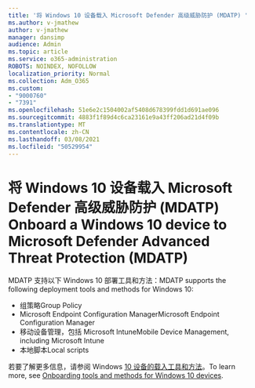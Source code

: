 ```yaml
---
title: '将 Windows 10 设备载入 Microsoft Defender 高级威胁防护 (MDATP) '
ms.author: v-jmathew
author: v-jmathew
manager: dansimp
audience: Admin
ms.topic: article
ms.service: o365-administration
ROBOTS: NOINDEX, NOFOLLOW
localization_priority: Normal
ms.collection: Adm_O365
ms.custom:
- "9000760"
- "7391"
ms.openlocfilehash: 51e6e2c1504002af5408d678399fdd1d691ae096
ms.sourcegitcommit: 4883f1f89d4c6ca23161e9a43ff206ad21d4f09b
ms.translationtype: MT
ms.contentlocale: zh-CN
ms.lasthandoff: 03/08/2021
ms.locfileid: "50529954"
---
```

# <a name="onboard-a-windows-10-device-to-microsoft-defender-advanced-threat-protection-mdatp"></a><span data-ttu-id="e3765-102">将 Windows 10 设备载入 Microsoft Defender 高级威胁防护 (MDATP) </span><span class="sxs-lookup"><span data-stu-id="e3765-102">Onboard a Windows 10 device to Microsoft Defender Advanced Threat Protection (MDATP)</span></span>

<span data-ttu-id="e3765-103">MDATP 支持以下 Windows 10 部署工具和方法：</span><span class="sxs-lookup"><span data-stu-id="e3765-103">MDATP supports the following deployment tools and methods for Windows 10:</span></span>

- <span data-ttu-id="e3765-104">组策略</span><span class="sxs-lookup"><span data-stu-id="e3765-104">Group Policy</span></span>
- <span data-ttu-id="e3765-105">Microsoft Endpoint Configuration Manager</span><span class="sxs-lookup"><span data-stu-id="e3765-105">Microsoft Endpoint Configuration Manager</span></span>
- <span data-ttu-id="e3765-106">移动设备管理，包括 Microsoft Intune</span><span class="sxs-lookup"><span data-stu-id="e3765-106">Mobile Device Management, including Microsoft Intune</span></span>
- <span data-ttu-id="e3765-107">本地脚本</span><span class="sxs-lookup"><span data-stu-id="e3765-107">Local scripts</span></span>

<span data-ttu-id="e3765-108">若要了解更多信息，请参阅 Windows [10 设备的载入工具和方法](https://go.microsoft.com/fwlink/?linkid=2143460)。</span><span class="sxs-lookup"><span data-stu-id="e3765-108">To learn more, see [Onboarding tools and methods for Windows 10 devices](https://go.microsoft.com/fwlink/?linkid=2143460).</span></span>

